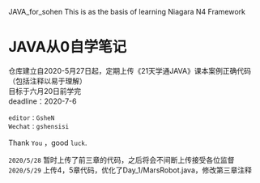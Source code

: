 JAVA_for_sohen
This is as the basis of learning Niagara N4 Framework<br>

# JAVA从0自学笔记<br>

仓库建立自2020-5月27日起，定期上传《21天学通JAVA》课本案例正确代码（包括注释以易于理解）<br>
目标于六月20日前学完<br>
deadline：2020-7-6<br>

    editor：GsheN
    Wechat：gshensisi
    
    
Thank `You` ，good `luck`.

`2020/5/28` 暂时上传了前三章的代码，之后将会不间断上传接受各位监督
`2020/5/29` 上传4，5章代码，优化了Day_1/MarsRobot.java，修改第三章注释
